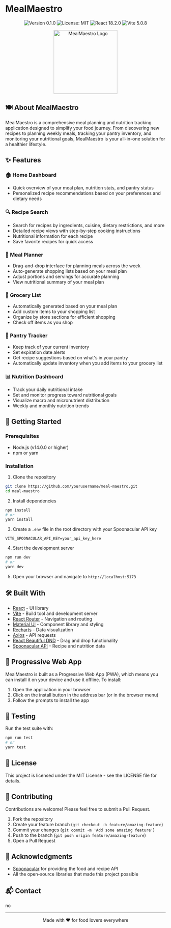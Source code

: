 # MealMaestro

<div align="center">
  <img src="https://img.shields.io/badge/version-0.1.0-blue.svg" alt="Version 0.1.0">
  <img src="https://img.shields.io/badge/license-MIT-green.svg" alt="License: MIT">
  <img src="https://img.shields.io/badge/React-18.2.0-61DAFB.svg" alt="React 18.2.0">
  <img src="https://img.shields.io/badge/Vite-5.0.8-646CFF.svg" alt="Vite 5.0.8">
</div>

<p align="center">
  <img src="public/mealmaestro-logo.png" alt="MealMaestro Logo" width="200" height="200" style="max-width: 100%;">
</p>

## 🍽️ About MealMaestro

MealMaestro is a comprehensive meal planning and nutrition tracking application designed to simplify your food journey. From discovering new recipes to planning weekly meals, tracking your pantry inventory, and monitoring your nutritional goals, MealMaestro is your all-in-one solution for a healthier lifestyle.

## ✨ Features

### 🏠 Home Dashboard
- Quick overview of your meal plan, nutrition stats, and pantry status
- Personalized recipe recommendations based on your preferences and dietary needs

### 🔍 Recipe Search
- Search for recipes by ingredients, cuisine, dietary restrictions, and more
- Detailed recipe views with step-by-step cooking instructions
- Nutritional information for each recipe
- Save favorite recipes for quick access

### 📅 Meal Planner
- Drag-and-drop interface for planning meals across the week
- Auto-generate shopping lists based on your meal plan
- Adjust portions and servings for accurate planning
- View nutritional summary of your meal plan

### 🛒 Grocery List
- Automatically generated based on your meal plan
- Add custom items to your shopping list
- Organize by store sections for efficient shopping
- Check off items as you shop

### 🥫 Pantry Tracker
- Keep track of your current inventory
- Set expiration date alerts
- Get recipe suggestions based on what's in your pantry
- Automatically update inventory when you add items to your grocery list

### 📊 Nutrition Dashboard
- Track your daily nutritional intake
- Set and monitor progress toward nutritional goals
- Visualize macro and micronutrient distribution
- Weekly and monthly nutrition trends

## 🚀 Getting Started

### Prerequisites
- Node.js (v14.0.0 or higher)
- npm or yarn

### Installation

1. Clone the repository
```bash
git clone https://github.com/yourusername/meal-maestro.git
cd meal-maestro
```

2. Install dependencies
```bash
npm install
# or
yarn install
```

3. Create a `.env` file in the root directory with your Spoonacular API key
```
VITE_SPOONACULAR_API_KEY=your_api_key_here
```

4. Start the development server
```bash
npm run dev
# or
yarn dev
```

5. Open your browser and navigate to `http://localhost:5173`

## 🛠️ Built With

- [React](https://reactjs.org/) - UI library
- [Vite](https://vitejs.dev/) - Build tool and development server
- [React Router](https://reactrouter.com/) - Navigation and routing
- [Material UI](https://mui.com/) - Component library and styling
- [Recharts](https://recharts.org/) - Data visualization
- [Axios](https://axios-http.com/) - API requests
- [React Beautiful DND](https://github.com/atlassian/react-beautiful-dnd) - Drag and drop functionality
- [Spoonacular API](https://spoonacular.com/food-api) - Recipe and nutrition data

## 📱 Progressive Web App

MealMaestro is built as a Progressive Web App (PWA), which means you can install it on your device and use it offline. To install:

1. Open the application in your browser
2. Click on the install button in the address bar (or in the browser menu)
3. Follow the prompts to install the app

## 🧪 Testing

Run the test suite with:

```bash
npm run test
# or
yarn test
```

## 📝 License

This project is licensed under the MIT License - see the LICENSE file for details.

## 🤝 Contributing

Contributions are welcome! Please feel free to submit a Pull Request.

1. Fork the repository
2. Create your feature branch (`git checkout -b feature/amazing-feature`)
3. Commit your changes (`git commit -m 'Add some amazing feature'`)
4. Push to the branch (`git push origin feature/amazing-feature`)
5. Open a Pull Request

## 🙏 Acknowledgments

- [Spoonacular](https://spoonacular.com/) for providing the food and recipe API
- All the open-source libraries that made this project possible

## 📬 Contact

no

---

<div align="center">
  <p>Made with ❤️ for food lovers everywhere</p>
</div>
